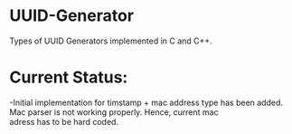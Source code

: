 # UUID-Generator
Types of UUID Generators implemented in C and C++.

# Current Status:
  -Initial implementation for timstamp + mac address type has been added. Mac parser is not working properly. Hence, current mac        
   adress has to be hard coded.

